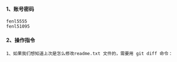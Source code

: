 #### 1、账号密码
```
fenl5555
fenl51095
```

#### 2、操作指令
```
1、如果我们想知道上次是怎么修改readme.txt 文件的，需要用 git diff 命令：

```